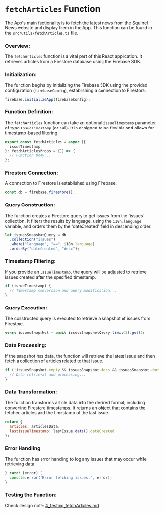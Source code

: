 # `fetchArticles` Function

The App's main fuctionality is to fetch the latest news from the Squirrel News website and display them in the App. This function can be found in the `src/utils/fetchArticles.ts` file.

### Overview:

The `fetchArticles` function is a vital part of this React application. It retrieves articles from a Firestore database using the Firebase SDK.

### Initialization:

The function begins by initializing the Firebase SDK using the provided configuration (`firebaseConfig`), establishing a connection to Firestore.

```javascript
firebase.initializeApp(firebaseConfig);
```

### Function Definition:

The `fetchArticles` function can take an optional `issueTimestamp` parameter of type `IssueTimestamp` (or null). It is designed to be flexible and allows for timestamp-based filtering.

```javascript
export const fetchArticles = async ({
  issueTimestamp
}: fetchArticlesProps = {}) => {
  // Function body...
};
```

### Firestore Connection:

A connection to Firestore is established using Firebase.

```javascript
const db = firebase.firestore();
```

### Query Construction:

The function creates a Firestore query to get issues from the 'issues' collection. It filters the results by language, using the `i18n.language` variable, and orders them by the 'dateCreated' field in descending order.

```javascript
let issuesSnapshotQuery = db
  .collection("issues")
  .where("language", "==", i18n.language)
  .orderBy("dateCreated", "desc");
```

### Timestamp Filtering:

If you provide an `issueTimestamp`, the query will be adjusted to retrieve issues created after the specified timestamp.

```javascript
if (issueTimestamp) {
  // Timestamp conversion and query modification...
}
```

### Query Execution:

The constructed query is executed to retrieve a snapshot of issues from Firestore.

```javascript
const issuesSnapshot = await issuesSnapshotQuery.limit(1).get();
```

### Data Processing:

If the snapshot has data, the function will retrieve the latest issue and then fetch a collection of articles related to that issue.

```javascript
if (!issuesSnapshot.empty && issuesSnapshot.docs && issuesSnapshot.docs.length > 0) {
  // Data retrieval and processing...
}
```

### Data Transformation:

The function transforms article data into the desired format, including converting Firestore timestamps. It returns an object that contains the fetched articles and the timestamp of the last issue.

```javascript
return {
  articles: articlesData,
  lastIssueTimestamp: lastIssue.data().dateCreated
};
```

### Error Handling:

The function has error handling to log any issues that may occur while retrieving data.

```javascript
} catch (error) {
  console.error("Error fetching issues:", error);
}
```

### Testing the Function:

Check design note: [4_testing_fetchArticles.md](./4_test_fetchArticles.md)
